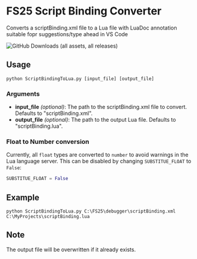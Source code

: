 # FS25 Script Binding Converter

Converts a scriptBinding.xml file to a Lua file with LuaDoc annotation suitable fopr suggestions/type ahead in VS Code

![GitHub Downloads (all assets, all releases)](https://img.shields.io/github/downloads/w33zl/FS25-Script-Binding-Converter/total)

## Usage
`python ScriptBindingToLua.py [input_file] [output_file]`

### Arguments
- **input_file** _(optional)_: The path to the scriptBinding.xml file to convert. Defaults to "scriptBinding.xml".
- **output_file** _(optional)_: The path to the output Lua file. Defaults to "scriptBinding.lua".


### Float to Number conversion
Currently, all `float` types are converted to `number` to avoid warnings in the Lua language server. This can be disabled by changing `SUBSTITUE_FLOAT` to `False`:
```py
SUBSTITUE_FLOAT = False
```

## Example
`python ScriptBindingToLua.py C:\FS25\debugger\scriptBinding.xml C:\MyProjects\scriptBinding.lua`

## Note
The output file will be overwritten if it already exists.

